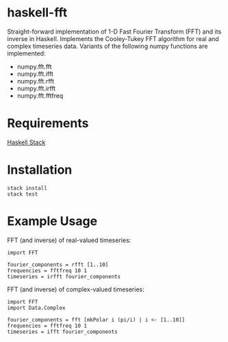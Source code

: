 # haskell-fft

Straight-forward implementation of 1-D Fast Fourier Transform (FFT) and its inverse in Haskell. Implements the Cooley-Tukey FFT algorithm for real and complex timeseries data. Variants of the following numpy functions are implemented:
- numpy.fft.fft
- numpy.fft.ifft
- numpy.fft.rfft
- numpy.fft.irfft
- numpy.fft.fftfreq

# Requirements

[Haskell Stack](https://docs.haskellstack.org/en/stable/README/)

# Installation

```
stack install
stack test
```

# Example Usage

FFT (and inverse) of real-valued timeseries:
```
import FFT

fourier_components = rfft [1..10]
frequencies = fftfreq 10 1
timeseries = irfft fourier_components
```

FFT (and inverse) of complex-valued timeseries:
```
import FFT
import Data.Complex

fourier_components = fft [mkPolar i (pi/i) | i <- [1..10]]
frequencies = fftfreq 10 1
timeseries = ifft fourier_components
```
